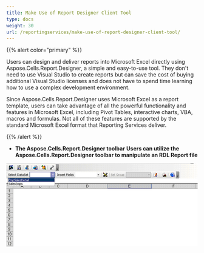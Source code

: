 ```yaml
---
title: Make Use of Report Designer Client Tool
type: docs
weight: 30
url: /reportingservices/make-use-of-report-designer-client-tool/
---
```


{{% alert color="primary" %}} 

Users can design and deliver reports into Microsoft Excel directly using Aspose.Cells.Report.Designer, a simple and easy-to-use tool. They don't need to use Visual Studio to create reports but can save the cost of buying additional Visual Studio licenses and does not have to spend time learning how to use a complex development environment.

Since Aspose.Cells.Report.Designer uses Microsoft Excel as a report template, users can take advantage of all the powerful functionality and features in Microsoft Excel, including Pivot Tables, interactive charts, VBA, macros and formulas. Not all of these features are supported by the standard Microsoft Excel format that Reporting Services deliver.

{{% /alert %}} 
- **The Aspose.Cells.Report.Designer toolbar**
**Users can utilize the Aspose.Cells.Report.Designer toolbar to manipulate an RDL Report file** 

![todo:image_alt_text](make-use-of-report-designer-client-tool_1.png)
